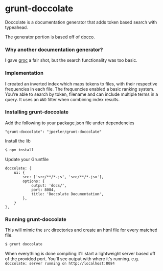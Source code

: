 # grunt-doccolate
Doccolate is a documentation generator that adds token based search with typeahead.

The generator portion is based off of [docco](https://github.com/jashkenas/docco).

### Why another documentation generator?
I gave [groc](http://nevir.github.io/groc/) a fair shot, but the search functionality was too basic.

### Implementation
I created an inverted index which maps tokens to files, with their respective frequencies in each file. The frequencies enabled a basic ranking system. You're able to search by token, filename and can include multiple terms in a query. It uses an `AND` filter when combining index results.

### Installing grunt-doccolate
Add the following to your package.json file under dependencies
```
"grunt-doccolate": "jperler/grunt-doccolate"
```

Install the lib
```bash
$ npm install
```

Update your Gruntfile
```
doccolate: {
    ui: {
        src: ['src/**/*.js', 'src/**/*.jsx'],
        options: {
            output: 'docs/',
            port: 8084,
            title: 'Doccolate Documentation',
        },
    }
},
```

### Running grunt-doccolate
This will mimic the `src` directories and create an html file for every matched file.
```bash
$ grunt doccolate
```

When everything is done compiling it'll start a lightweight server based off of the provided port. You'll see output with where it's running. e.g. ```doccolate: server running on http://localhost:8084```
